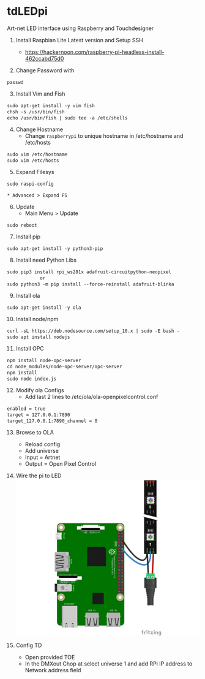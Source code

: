 # tdLEDpi
Art-net LED interface using Raspberry and Touchdesigner

1. Install Raspbian Lite Latest version and Setup SSH
	* https://hackernoon.com/raspberry-pi-headless-install-462ccabd75d0
    
2. Change Password with 
```
passwd
```

3. Install Vim and Fish
```
sudo apt-get install -y vim fish
chsh -s /usr/bin/fish
echo /usr/bin/fish | sudo tee -a /etc/shells
```

4. Change Hostname
	* Change `raspberrypi` to unique hostname in /etc/hostname and /etc/hosts
```
sudo vim /etc/hostname
sudo vim /etc/hosts
```

5. Expand Filesys
```
sudo raspi-config
```
	* Advanced > Expand FS

6. Update
	* Main Menu > Update
```
sudo reboot
```

7. Install pip
```
sudo apt-get install -y python3-pip
```

8. Install need Python Libs
```
sudo pip3 install rpi_ws281x adafruit-circuitpython-neopixel
			or
sudo python3 -m pip install --force-reinstall adafruit-blinka
```

9. Install ola
```
sudo apt-get install -y ola
```

10. Install node/npm
```
curl -sL https://deb.nodesource.com/setup_10.x | sudo -E bash -
sudo apt install nodejs
```
    
11. Install OPC
```
npm install node-opc-server
cd node_modules/node-opc-server/opc-server
npm install
sudo node index.js
```

12. Modify ola Configs
	* Add last 2 lines to /etc/ola/ola-openpixelcontrol.conf
```
enabled = true
target = 127.0.0.1:7890
target_127.0.0.1:7890_channel = 0
```
	
13. Browse to OLA
	* Reload config
	* Add universe
	* Input = Artnet
	* Output = Open Pixel Control
    

14. Wire the pi to LED
![](led_strips_raspi_NeoPixel_powered_bb.jpg)

15. Config TD
	* Open provided TOE
	* In the DMXout Chop at select universe 1 and add RPi IP address to Network address field
	



